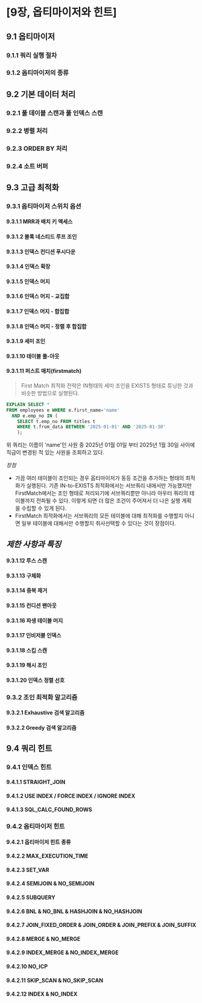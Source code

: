 # [9장, 옵티마이저와 힌트]

## 9.1 옵티마이저
### 9.1.1 쿼리 실행 절차
### 9.1.2 옵티마이저의 종류



## 9.2 기본 데이터 처리
### 9.2.1 풀 데이블 스캔과 풀 인덱스 스캔
### 9.2.2 병렬 처리
### 9.2.3 ORDER BY 처리
### 9.2.4 소트 버퍼

## 9.3 고급 최적화

### 9.3.1 옵티마이저 스위치 옵션
#### 9.3.1.1 MRR과 배치 키 액세스
#### 9.3.1.2 블록 네스티드 루프 조인
#### 9.3.1.3 인덱스 컨디션 푸시다운
#### 9.3.1.4 인덱스 확장
#### 9.3.1.5 인덱스 머지
#### 9.3.1.6 인덱스 머지 - 교집합
#### 9.3.1.7 인덱스 머지 - 합집합
#### 9.3.1.8 인덱스 머지 - 정렬 후 합집합
#### 9.3.1.9 세미 조인
#### 9.3.1.10 테이블 풀-아웃











#### 9.3.1.11 퍼스트 매치(firstmatch)
> First Match 최적화 전략은 IN형태의 세미 조인을 EXISTS 형태로 튜닝한 것과 비슷한 방법으로 실행된다.

```sql
EXPLAIN SELECT *
FROM employees e WHERE e.first_name='name'
  AND e.emp_no IN (
    SELECT t.emp_no FROM titles t
    WHERE t.from_data BETWEEN '2025-01-01' AND '2025-01-30'
    );
```
위 쿼리는 이름이 'name'인 사원 중 2025년 01월 01일 부터 2025년 1월 30일 사이에 직급이 변경된 적 있는 사원을 조회하고 있다.

*장점*
- 가끔 여러 테이블이 조인되는 경우 옵티마이저가 동등 조건을 추가하는 형태의 최적화가 실행된다.
  기존 IN-to-EXISTS 최적화에서는 서브쿼리 내에서만 가능했지만 FirstMatch에서는 조인 형태로 처리되기에 서브쿼리뿐만 아니라 아우터 쿼리의 테이블까지 전파될 수 있다.
  이렇게 되면 더 많은 조건이 주어져서 더 나은 실행 계획을 수립할 수 있게 된다.
- FirstMatch 최적화에서는 서브쿼리의 모든 테이블에 대해 최적화를 수행할지 아니면 일부 테이블에 대해서만 수행할지 취사선택할 수 있다는 것이 장점이다.

*제한 사항과 특징*
- 


#### 9.3.1.12 루스 스캔
#### 9.3.1.13 구체화
#### 9.3.1.14 중복 제거
#### 9.3.1.15 컨디션 팬아웃
#### 9.3.1.16 파생 테이블 머지
#### 9.3.1.17 인비저블 인덱스
#### 9.3.1.18 스킵 스캔
#### 9.3.1.19 해시 조인
#### 9.3.1.20 인덱스 정렬 선호

### 9.3.2 조인 최적화 알고리즘
#### 9.3.2.1 Exhaustive 검색 알고리즘
#### 9.3.2.2 Greedy 검색 알고리즘





## 9.4 쿼리 힌트
### 9.4.1 인덱스 힌트
#### 9.4.1.1 STRAIGHT_JOIN
#### 9.4.1.2 USE INDEX / FORCE INDEX / IGNORE INDEX
#### 9.4.1.3 SQL_CALC_FOUND_ROWS

### 9.4.2 옵티마이저 힌트
#### 9.4.2.1 옵티마이저 힌트 종류
#### 9.4.2.2 MAX_EXECUTION_TIME
#### 9.4.2.3 SET_VAR
#### 9.4.2.4 SEMIJOIN & NO_SEMIJOIN
#### 9.4.2.5 SUBQUERY
#### 9.4.2.6 BNL & NO_BNL & HASHJOIN & NO_HASHJOIN
#### 9.4.2.7 JOIN_FIXED_ORDER & JOIN_ORDER & JOIN_PREFIX & JOIN_SUFFIX
#### 9.4.2.8 MERGE & NO_MERGE
#### 9.4.2.9 INDEX_MERGE & NO_INDEX_MERGE
#### 9.4.2.10 NO_ICP
#### 9.4.2.11 SKIP_SCAN & NO_SKIP_SCAN
#### 9.4.2.12 INDEX & NO_INDEX
